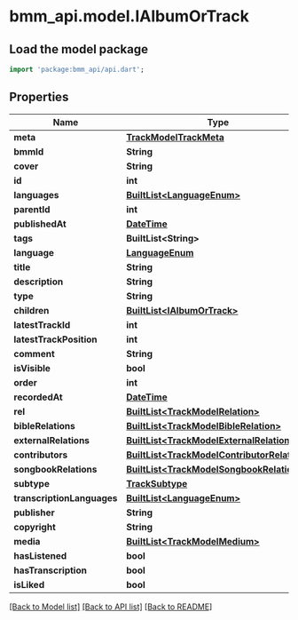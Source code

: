 # bmm_api.model.IAlbumOrTrack

## Load the model package
```dart
import 'package:bmm_api/api.dart';
```

## Properties
Name | Type | Description | Notes
------------ | ------------- | ------------- | -------------
**meta** | [**TrackModelTrackMeta**](TrackModelTrackMeta.md) |  | 
**bmmId** | **String** |  | [optional] 
**cover** | **String** |  | [optional] 
**id** | **int** |  | 
**languages** | [**BuiltList&lt;LanguageEnum&gt;**](LanguageEnum.md) |  | 
**parentId** | **int** |  | 
**publishedAt** | [**DateTime**](DateTime.md) |  | 
**tags** | **BuiltList&lt;String&gt;** |  | 
**language** | [**LanguageEnum**](LanguageEnum.md) |  | 
**title** | **String** |  | [optional] 
**description** | **String** |  | [optional] 
**type** | **String** |  | 
**children** | [**BuiltList&lt;IAlbumOrTrack&gt;**](IAlbumOrTrack.md) |  | [optional] 
**latestTrackId** | **int** |  | [optional] 
**latestTrackPosition** | **int** |  | [optional] 
**comment** | **String** |  | [optional] 
**isVisible** | **bool** |  | [optional] 
**order** | **int** |  | [optional] 
**recordedAt** | [**DateTime**](DateTime.md) |  | 
**rel** | [**BuiltList&lt;TrackModelRelation&gt;**](TrackModelRelation.md) |  | [optional] 
**bibleRelations** | [**BuiltList&lt;TrackModelBibleRelation&gt;**](TrackModelBibleRelation.md) |  | [optional] 
**externalRelations** | [**BuiltList&lt;TrackModelExternalRelation&gt;**](TrackModelExternalRelation.md) |  | [optional] 
**contributors** | [**BuiltList&lt;TrackModelContributorRelation&gt;**](TrackModelContributorRelation.md) |  | [optional] 
**songbookRelations** | [**BuiltList&lt;TrackModelSongbookRelation&gt;**](TrackModelSongbookRelation.md) |  | [optional] 
**subtype** | [**TrackSubtype**](TrackSubtype.md) |  | 
**transcriptionLanguages** | [**BuiltList&lt;LanguageEnum&gt;**](LanguageEnum.md) |  | 
**publisher** | **String** |  | [optional] 
**copyright** | **String** |  | [optional] 
**media** | [**BuiltList&lt;TrackModelMedium&gt;**](TrackModelMedium.md) |  | [optional] 
**hasListened** | **bool** |  | [optional] 
**hasTranscription** | **bool** |  | [optional] 
**isLiked** | **bool** |  | [optional] 

[[Back to Model list]](../README.md#documentation-for-models) [[Back to API list]](../README.md#documentation-for-api-endpoints) [[Back to README]](../README.md)


